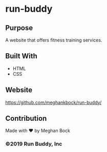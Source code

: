 # run-buddy

## Purpose
A website that offers fitness training services.

## Built With
* HTML
* CSS

## Website
https://github.com/meghankbock/run-buddy/

## Contribution
Made with ❤️ by Meghan Bock

### ©️2019 Run Buddy, Inc

